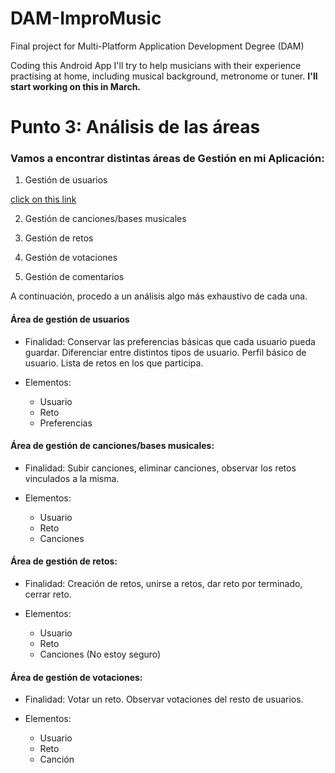 # DAM-ImproMusic

Final project for Multi-Platform Application Development Degree (DAM)

Coding this Android App I'll try to help musicians with their experience practising at home, including musical background, metronome or tuner.
**I'll start working on this in March.** 

# Punto 3: Análisis de las áreas

### Vamos a encontrar distintas áreas de Gestión en mi Aplicación:

1. Gestión de usuarios

[click on this link](#Área-de-gestión-de-usuarios)

2. Gestión de canciones/bases musicales

3. Gestión de retos

4. Gestión de votaciones

5. Gestión de comentarios

A continuación, procedo a un análisis algo más exhaustivo de cada una.

#### Área de gestión de usuarios

* Finalidad: Conservar las preferencias básicas que cada usuario pueda guardar. Diferenciar entre distintos tipos de usuario.
Perfil básico de usuario. Lista de retos en los que participa.

* Elementos: 
	- Usuario
	- Reto
	- Preferencias

#### Área de gestión de canciones/bases musicales:

* Finalidad: Subir canciones, eliminar canciones, observar los retos vinculados a la misma.

* Elementos: 
	- Usuario
	- Reto
	- Canciones

#### Área de gestión de retos:

* Finalidad: Creación de retos, unirse a retos, dar reto por terminado, cerrar reto.

* Elementos:
	- Usuario
	- Reto
	- Canciones (No estoy seguro)

#### Área de gestión de votaciones:

* Finalidad: Votar un reto. Observar votaciones del resto de usuarios.

* Elementos: 
	- Usuario
	- Reto
	- Canción

	
